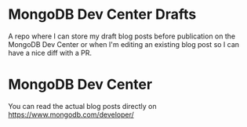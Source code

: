# MongoDB Dev Center Drafts
A repo where I can store my draft blog posts before publication on the MongoDB Dev Center or when I'm editing an existing blog post so I can have a nice diff with a PR.

# MongoDB Dev Center
You can read the actual blog posts directly on https://www.mongodb.com/developer/

